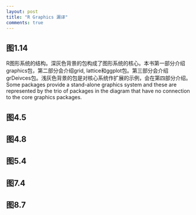 ```yaml
---
layout: post
title: "R Graphics 漏译"
comments: true
---
```


## 图1.14
R图形系统的结构。深灰色背景的包构成了图形系统的核心。本书第一部分介绍graphics包，第二部分会介绍grid, lattice和ggplot包。第三部分会介绍grDeivces包。浅灰色背景的包是对核心系统作扩展的示例，会在第四部分介绍。Some packages provide a stand-alone graphics system and these are represented by the trio of packages in the diagram that have no connection to the core graphics packages.

## 图4.5

## 图4.8

## 图5.4

## 图7.4

## 图8.7
